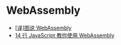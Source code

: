 # WebAssembly

- [[译]图说 WebAssembly](https://fanmingfei.com/posts/WebAssembly_Cartoon_Introduce.html)
- [14 行 JavaScript 教你使用 WebAssembly](https://www.infoq.cn/article/2018/05/14-JavaScript-WebAssembly)

